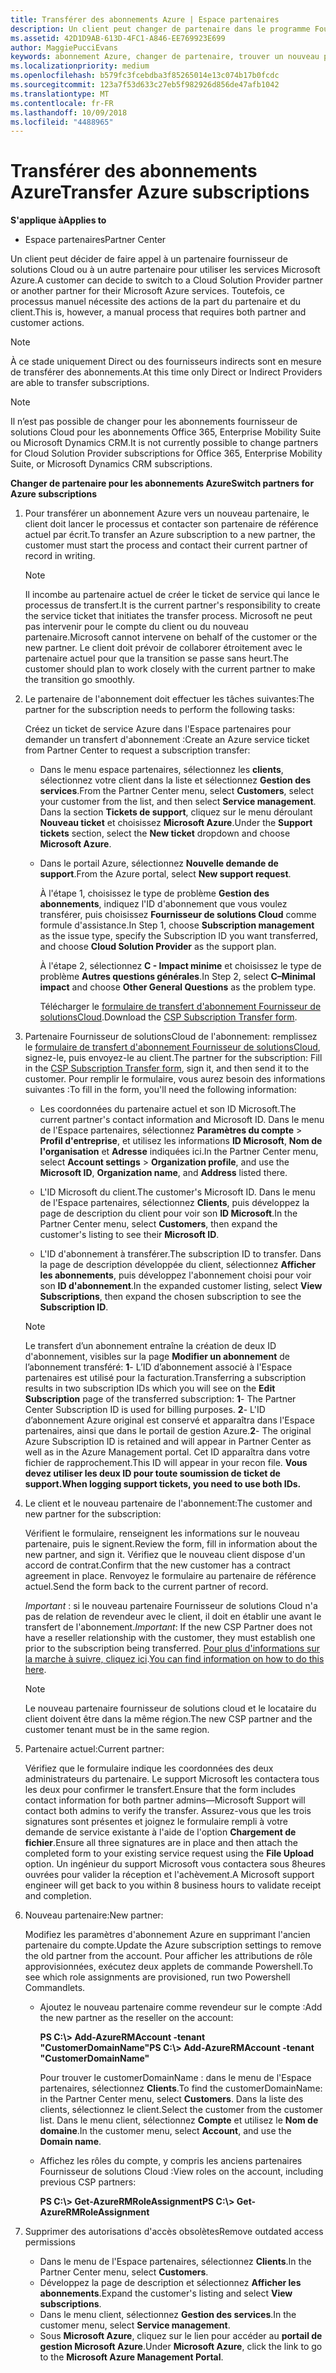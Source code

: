 ```yaml
---
title: Transférer des abonnements Azure | Espace partenaires
description: Un client peut changer de partenaire dans le programme Fournisseur de solutions&nbsp;Cloud pour utiliser les services Microsoft&nbsp;Azure. Toutefois, ce processus manuel nécessite des actions de la part du partenaire et du client.
ms.assetid: 42D1D9AB-613D-4FC1-A846-EE769923E699
author: MaggiePucciEvans
keywords: abonnement Azure, changer de partenaire, trouver un nouveau partenaire, autre partenaire
ms.localizationpriority: medium
ms.openlocfilehash: b579fc3fcebdba3f85265014e13c074b17b0fcdc
ms.sourcegitcommit: 123a7f53d633c27eb5f982926d856de47afb1042
ms.translationtype: MT
ms.contentlocale: fr-FR
ms.lasthandoff: 10/09/2018
ms.locfileid: "4488965"
---
```

# <a name="transfer-azure-subscriptions"></a><span data-ttu-id="ca4a3-105">Transférer des abonnements Azure</span><span class="sxs-lookup"><span data-stu-id="ca4a3-105">Transfer Azure subscriptions</span></span> 

**<span data-ttu-id="ca4a3-106">S'applique à</span><span class="sxs-lookup"><span data-stu-id="ca4a3-106">Applies to</span></span>**

-  <span data-ttu-id="ca4a3-107">Espace partenaires</span><span class="sxs-lookup"><span data-stu-id="ca4a3-107">Partner Center</span></span>

<span data-ttu-id="ca4a3-108">Un client peut décider de faire appel à un partenaire fournisseur de solutions Cloud ou à un autre partenaire pour utiliser les services Microsoft Azure.</span><span class="sxs-lookup"><span data-stu-id="ca4a3-108">A customer can decide to switch to a Cloud Solution Provider partner or another partner for their Microsoft Azure services.</span></span> <span data-ttu-id="ca4a3-109">Toutefois, ce processus manuel nécessite des actions de la part du partenaire et du client.</span><span class="sxs-lookup"><span data-stu-id="ca4a3-109">This is, however, a manual process that requires both partner and customer actions.</span></span>

>[!Note]  
><span data-ttu-id="ca4a3-110">À ce stade uniquement Direct ou des fournisseurs indirects sont en mesure de transférer des abonnements.</span><span class="sxs-lookup"><span data-stu-id="ca4a3-110">At this time only Direct or Indirect Providers are able to transfer subscriptions.</span></span>

>[!Note] 
><span data-ttu-id="ca4a3-111">Il n’est pas possible de changer pour les abonnements fournisseur de solutions Cloud pour les abonnements Office 365, Enterprise Mobility Suite ou Microsoft Dynamics CRM.</span><span class="sxs-lookup"><span data-stu-id="ca4a3-111">It is not currently possible to change partners for Cloud Solution Provider subscriptions for Office 365, Enterprise Mobility Suite, or Microsoft Dynamics CRM subscriptions.</span></span>



**<span data-ttu-id="ca4a3-112">Changer de partenaire pour les abonnements Azure</span><span class="sxs-lookup"><span data-stu-id="ca4a3-112">Switch partners for Azure subscriptions</span></span>**

1.  <span data-ttu-id="ca4a3-113">Pour transférer un abonnement Azure vers un nouveau partenaire, le client doit lancer le processus et contacter son partenaire de référence actuel par écrit.</span><span class="sxs-lookup"><span data-stu-id="ca4a3-113">To transfer an Azure subscription to a new partner, the customer must start the process and contact their current partner of record in writing.</span></span> 

    >[!Note]
    ><span data-ttu-id="ca4a3-114">Il incombe au partenaire actuel de créer le ticket de service qui lance le processus de transfert.</span><span class="sxs-lookup"><span data-stu-id="ca4a3-114">It is the current partner's responsibility to create the service ticket that initiates the transfer process.</span></span> <span data-ttu-id="ca4a3-115">Microsoft ne peut pas intervenir pour le compte du client ou du nouveau partenaire.</span><span class="sxs-lookup"><span data-stu-id="ca4a3-115">Microsoft cannot intervene on behalf of the customer or the new partner.</span></span> <span data-ttu-id="ca4a3-116">Le client doit prévoir de collaborer étroitement avec le partenaire actuel pour que la transition se passe sans heurt.</span><span class="sxs-lookup"><span data-stu-id="ca4a3-116">The customer should plan to work closely with the current partner to make the transition go smoothly.</span></span>

2.  <span data-ttu-id="ca4a3-117">Le partenaire de l'abonnement doit effectuer les tâches suivantes:</span><span class="sxs-lookup"><span data-stu-id="ca4a3-117">The partner for the subscription needs to perform the following tasks:</span></span>

    <span data-ttu-id="ca4a3-118">Créez un ticket de service Azure dans l'Espace partenaires pour demander un transfert d'abonnement&nbsp;:</span><span class="sxs-lookup"><span data-stu-id="ca4a3-118">Create an Azure service ticket from Partner Center to request a subscription transfer:</span></span>

    -   <span data-ttu-id="ca4a3-119">Dans le menu espace partenaires, sélectionnez les **clients**, sélectionnez votre client dans la liste et sélectionnez **Gestion des services**.</span><span class="sxs-lookup"><span data-stu-id="ca4a3-119">From the Partner Center menu, select **Customers**, select your customer from the list, and then select **Service management**.</span></span> <span data-ttu-id="ca4a3-120">Dans la section **Tickets de support**, cliquez sur le menu déroulant **Nouveau ticket** et choisissez **Microsoft Azure**.</span><span class="sxs-lookup"><span data-stu-id="ca4a3-120">Under the **Support tickets** section, select the **New ticket** dropdown and choose **Microsoft Azure**.</span></span>

    -   <span data-ttu-id="ca4a3-121">Dans le portail Azure, sélectionnez **Nouvelle demande de support**.</span><span class="sxs-lookup"><span data-stu-id="ca4a3-121">From the Azure portal, select **New support request**.</span></span>

        <span data-ttu-id="ca4a3-122">À l'étape&nbsp;1, choisissez le type de problème **Gestion des abonnements**, indiquez l'ID d'abonnement que vous voulez transférer, puis choisissez **Fournisseur de solutions&nbsp;Cloud** comme formule d'assistance.</span><span class="sxs-lookup"><span data-stu-id="ca4a3-122">In Step 1, choose **Subscription management** as the issue type, specify the Subscription ID you want transferred, and choose **Cloud Solution Provider** as the support plan.</span></span>

        <span data-ttu-id="ca4a3-123">À l'étape 2, sélectionnez **C - Impact minime** et choisissez le type de problème **Autres questions générales**.</span><span class="sxs-lookup"><span data-stu-id="ca4a3-123">In Step 2, select **C–Minimal impact** and choose **Other General Questions** as the problem type.</span></span>

        <span data-ttu-id="ca4a3-124">Télécharger le [formulaire de transfert d'abonnement Fournisseur de solutionsCloud](https://assets.windowsphone.com/5222c408-e546-4e01-b72a-2ec7d4c43d57/CSP_Subscription_Transfer_Form_Azure_InvariantCulture_Default.zip).</span><span class="sxs-lookup"><span data-stu-id="ca4a3-124">Download the [CSP Subscription Transfer form](https://assets.windowsphone.com/5222c408-e546-4e01-b72a-2ec7d4c43d57/CSP_Subscription_Transfer_Form_Azure_InvariantCulture_Default.zip).</span></span>

3.  <span data-ttu-id="ca4a3-125">Partenaire Fournisseur de solutionsCloud de l'abonnement: remplissez le [formulaire de transfert d'abonnement Fournisseur de solutionsCloud](https://assets.windowsphone.com/5222c408-e546-4e01-b72a-2ec7d4c43d57/CSP_Subscription_Transfer_Form_Azure_InvariantCulture_Default.zip), signez-le, puis envoyez-le au client.</span><span class="sxs-lookup"><span data-stu-id="ca4a3-125">The partner for the subscription: Fill in the [CSP Subscription Transfer form](https://assets.windowsphone.com/5222c408-e546-4e01-b72a-2ec7d4c43d57/CSP_Subscription_Transfer_Form_Azure_InvariantCulture_Default.zip), sign it, and then send it to the customer.</span></span> <span data-ttu-id="ca4a3-126">Pour remplir le formulaire, vous aurez besoin des informations suivantes&nbsp;:</span><span class="sxs-lookup"><span data-stu-id="ca4a3-126">To fill in the form, you'll need the following information:</span></span>

    -   <span data-ttu-id="ca4a3-127">Les coordonnées du partenaire actuel et son ID Microsoft.</span><span class="sxs-lookup"><span data-stu-id="ca4a3-127">The current partner's contact information and Microsoft ID.</span></span> <span data-ttu-id="ca4a3-128">Dans le menu de l'Espace partenaires, sélectionnez **Paramètres du compte** &gt; **Profil d'entreprise**, et utilisez les informations **ID Microsoft**, **Nom de l'organisation** et **Adresse** indiquées ici.</span><span class="sxs-lookup"><span data-stu-id="ca4a3-128">In the Partner Center menu, select **Account settings** &gt; **Organization profile**, and use the **Microsoft ID**, **Organization name**, and **Address** listed there.</span></span>

    -   <span data-ttu-id="ca4a3-129">L'ID&nbsp;Microsoft du client.</span><span class="sxs-lookup"><span data-stu-id="ca4a3-129">The customer's Microsoft ID.</span></span> <span data-ttu-id="ca4a3-130">Dans le menu de l'Espace partenaires, sélectionnez **Clients**, puis développez la page de description du client pour voir son **ID&nbsp;Microsoft**.</span><span class="sxs-lookup"><span data-stu-id="ca4a3-130">In the Partner Center menu, select **Customers**, then expand the customer's listing to see their **Microsoft ID**.</span></span>

    -   <span data-ttu-id="ca4a3-131">L'ID d'abonnement à transférer.</span><span class="sxs-lookup"><span data-stu-id="ca4a3-131">The subscription ID to transfer.</span></span> <span data-ttu-id="ca4a3-132">Dans la page de description développée du client, sélectionnez **Afficher les abonnements**, puis développez l'abonnement choisi pour voir son **ID d'abonnement**.</span><span class="sxs-lookup"><span data-stu-id="ca4a3-132">In the expanded customer listing, select **View Subscriptions**, then expand the chosen subscription to see the **Subscription ID**.</span></span>

     >[!Note]
     ><span data-ttu-id="ca4a3-133">Le transfert d’un abonnement entraîne la création de deux ID d'abonnement, visibles sur la page **Modifier un abonnement** de l’abonnement transféré: **1**- L’ID d’abonnement associé à l'Espace partenaires est utilisé pour la facturation.</span><span class="sxs-lookup"><span data-stu-id="ca4a3-133">Transferring a subscription results in two subscription IDs which you will see on the **Edit Subscription** page of the transferred subscription: **1**- The Partner Center Subscription ID is used for billing purposes.</span></span> 
    <span data-ttu-id="ca4a3-134">**2**- L'ID d’abonnement Azure original est conservé et apparaîtra dans l'Espace partenaires, ainsi que dans le portail de gestion Azure.</span><span class="sxs-lookup"><span data-stu-id="ca4a3-134">**2**-  The original Azure Subscription ID is retained and will appear in Partner Center as well as in the Azure Management portal.</span></span> <span data-ttu-id="ca4a3-135">Cet ID apparaîtra dans votre fichier de rapprochement.</span><span class="sxs-lookup"><span data-stu-id="ca4a3-135">This ID will appear in your recon file.</span></span>  **<span data-ttu-id="ca4a3-136">Vous devez utiliser les deux ID pour toute soumission de ticket de support.</span><span class="sxs-lookup"><span data-stu-id="ca4a3-136">When logging support tickets, you need to use both IDs.</span></span>**

4.  <span data-ttu-id="ca4a3-137">Le client et le nouveau partenaire de l'abonnement:</span><span class="sxs-lookup"><span data-stu-id="ca4a3-137">The customer and new partner for the subscription:</span></span>

    <span data-ttu-id="ca4a3-138">Vérifient le formulaire, renseignent les informations sur le nouveau partenaire, puis le signent.</span><span class="sxs-lookup"><span data-stu-id="ca4a3-138">Review the form, fill in information about the new partner, and sign it.</span></span> <span data-ttu-id="ca4a3-139">Vérifiez que le nouveau client dispose d'un accord de contrat.</span><span class="sxs-lookup"><span data-stu-id="ca4a3-139">Confirm that the new customer has a contract agreement in place.</span></span> <span data-ttu-id="ca4a3-140">Renvoyez le formulaire au partenaire de référence actuel.</span><span class="sxs-lookup"><span data-stu-id="ca4a3-140">Send the form back to the current partner of record.</span></span>

    <span data-ttu-id="ca4a3-141">*Important*&nbsp;: si le nouveau partenaire Fournisseur de solutions&nbsp;Cloud n'a pas de relation de revendeur avec le client, il doit en établir une avant le transfert de l'abonnement.</span><span class="sxs-lookup"><span data-stu-id="ca4a3-141">*Important*: If the new CSP Partner does not have a reseller relationship with the customer, they must establish one prior to the subscription being transferred.</span></span> <span data-ttu-id="ca4a3-142">[Pour plus d'informations sur la marche à suivre, cliquez ici](request-a-relationship-with-a-customer.md).</span><span class="sxs-lookup"><span data-stu-id="ca4a3-142">[You can find information on how to do this here](request-a-relationship-with-a-customer.md).</span></span>

    >[!Note]
    ><span data-ttu-id="ca4a3-143">Le nouveau partenaire fournisseur de solutions cloud et le locataire du client doivent être dans la même région.</span><span class="sxs-lookup"><span data-stu-id="ca4a3-143">The new CSP partner and the customer tenant must be in the same region.</span></span> 

5.  <span data-ttu-id="ca4a3-144">Partenaire actuel:</span><span class="sxs-lookup"><span data-stu-id="ca4a3-144">Current partner:</span></span>

    <span data-ttu-id="ca4a3-145">Vérifiez que le formulaire indique les coordonnées des deux administrateurs du partenaire. Le support Microsoft les contactera tous les deux pour confirmer le transfert.</span><span class="sxs-lookup"><span data-stu-id="ca4a3-145">Ensure that the form includes contact information for both partner admins—Microsoft Support will contact both admins to verify the transfer.</span></span> <span data-ttu-id="ca4a3-146">Assurez-vous que les trois signatures sont présentes et joignez le formulaire rempli à votre demande de service existante à l'aide de l'option **Chargement de fichier**.</span><span class="sxs-lookup"><span data-stu-id="ca4a3-146">Ensure all three signatures are in place and then attach the completed form to your existing service request using the **File Upload** option.</span></span> <span data-ttu-id="ca4a3-147">Un ingénieur du support Microsoft vous contactera sous 8heures ouvrées pour valider la réception et l'achèvement.</span><span class="sxs-lookup"><span data-stu-id="ca4a3-147">A Microsoft support engineer will get back to you within 8 business hours to validate receipt and completion.</span></span>

6.  <span data-ttu-id="ca4a3-148">Nouveau partenaire:</span><span class="sxs-lookup"><span data-stu-id="ca4a3-148">New partner:</span></span>

    <span data-ttu-id="ca4a3-149">Modifiez les paramètres d'abonnement Azure en supprimant l'ancien partenaire du compte.</span><span class="sxs-lookup"><span data-stu-id="ca4a3-149">Update the Azure subscription settings to remove the old partner from the account.</span></span> <span data-ttu-id="ca4a3-150">Pour afficher les attributions de rôle approvisionnées, exécutez deux applets de commande Powershell.</span><span class="sxs-lookup"><span data-stu-id="ca4a3-150">To see which role assignments are provisioned, run two Powershell Commandlets.</span></span>

    -   <span data-ttu-id="ca4a3-151">Ajoutez le nouveau partenaire comme revendeur sur le compte&nbsp;:</span><span class="sxs-lookup"><span data-stu-id="ca4a3-151">Add the new partner as the reseller on the account:</span></span>

        **<span data-ttu-id="ca4a3-152">PS C:\\&gt; Add-AzureRMAccount -tenant "CustomerDomainName"</span><span class="sxs-lookup"><span data-stu-id="ca4a3-152">PS C:\\&gt; Add-AzureRMAccount -tenant "CustomerDomainName"</span></span>**

        <span data-ttu-id="ca4a3-153">Pour trouver le customerDomainName&nbsp;: dans le menu de l'Espace partenaires, sélectionnez **Clients**.</span><span class="sxs-lookup"><span data-stu-id="ca4a3-153">To find the customerDomainName: in the Partner Center menu, select **Customers**.</span></span> <span data-ttu-id="ca4a3-154">Dans la liste des clients, sélectionnez le client.</span><span class="sxs-lookup"><span data-stu-id="ca4a3-154">Select the customer from the customer list.</span></span> <span data-ttu-id="ca4a3-155">Dans le menu client, sélectionnez **Compte** et utilisez le **Nom de domaine**.</span><span class="sxs-lookup"><span data-stu-id="ca4a3-155">In the customer menu, select **Account**, and use the **Domain name**.</span></span>

    -   <span data-ttu-id="ca4a3-156">Affichez les rôles du compte, y compris les anciens partenaires Fournisseur de solutions&nbsp;Cloud&nbsp;:</span><span class="sxs-lookup"><span data-stu-id="ca4a3-156">View roles on the account, including previous CSP partners:</span></span>

        **<span data-ttu-id="ca4a3-157">PS C:\\&gt; Get-AzureRMRoleAssignment</span><span class="sxs-lookup"><span data-stu-id="ca4a3-157">PS C:\\&gt; Get-AzureRMRoleAssignment</span></span>**

7. <span data-ttu-id="ca4a3-158">Supprimer des autorisations d'accès obsolètes</span><span class="sxs-lookup"><span data-stu-id="ca4a3-158">Remove outdated access permissions</span></span>

    -  <span data-ttu-id="ca4a3-159">Dans le menu de l'Espace partenaires, sélectionnez **Clients**.</span><span class="sxs-lookup"><span data-stu-id="ca4a3-159">In the Partner Center menu, select **Customers**.</span></span> 
    -  <span data-ttu-id="ca4a3-160">Développez la page de description et sélectionnez **Afficher les abonnements**.</span><span class="sxs-lookup"><span data-stu-id="ca4a3-160">Expand the customer's listing and select **View subscriptions**.</span></span> 
    -  <span data-ttu-id="ca4a3-161">Dans le menu client, sélectionnez **Gestion des services**.</span><span class="sxs-lookup"><span data-stu-id="ca4a3-161">In the customer menu, select **Service management**.</span></span> 
    -  <span data-ttu-id="ca4a3-162">Sous **Microsoft&nbsp;Azure**, cliquez sur le lien pour accéder au **portail de gestion Microsoft&nbsp;Azure**.</span><span class="sxs-lookup"><span data-stu-id="ca4a3-162">Under **Microsoft Azure**, click the link to go to the **Microsoft Azure Management Portal**.</span></span>

 

 



